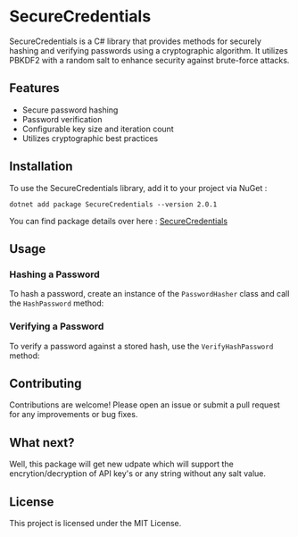 ﻿# SecureCredentials

SecureCredentials is a C# library that provides methods for securely hashing and verifying passwords using a cryptographic algorithm. It utilizes PBKDF2 with a random salt to enhance security against brute-force attacks.

## Features

- Secure password hashing
- Password verification
- Configurable key size and iteration count
- Utilizes cryptographic best practices

## Installation

To use the SecureCredentials library, add it to your project via NuGet :
```
dotnet add package SecureCredentials --version 2.0.1
```
You can find package details over here : [SecureCredentials](https://www.nuget.org/packages/SecureCredentials)
## Usage

### Hashing a Password

To hash a password, create an instance of the `PasswordHasher` class and call the `HashPassword` method:
### Verifying a Password

To verify a password against a stored hash, use the `VerifyHashPassword` method:
## Contributing

Contributions are welcome! Please open an issue or submit a pull request for any improvements or bug fixes.

## What next?

Well, this package will get new udpate which will support the encrytion/decryption of API key's or any string without any salt value.

## License

This project is licensed under the MIT License.
